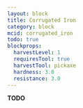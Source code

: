 ```yaml
---
layout: block
title: Corrugated Iron
category: block
mcid: corrugated_iron
todo: true
blockprops:
  harvestLevel: 1
  requiresTool: true
  harvestTool: pickaxe
  hardness: 3.0
  resistance: 3.0
---
```



**TODO**
